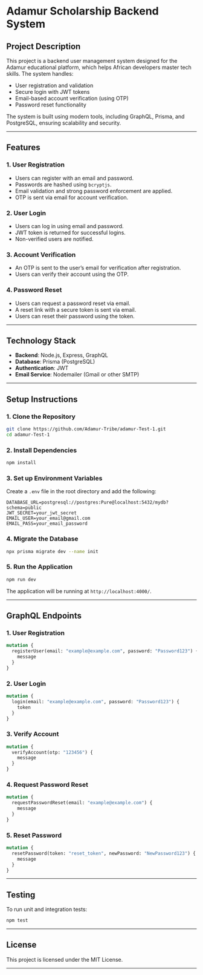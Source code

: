 

# Adamur Scholarship Backend System

## Project Description

This project is a backend user management system designed for the Adamur educational platform, which helps African developers master tech skills. The system handles:

- User registration and validation
- Secure login with JWT tokens
- Email-based account verification (using OTP)
- Password reset functionality

The system is built using modern tools, including GraphQL, Prisma, and PostgreSQL, ensuring scalability and security.

---

## Features

### 1. **User Registration**
   - Users can register with an email and password.
   - Passwords are hashed using `bcryptjs`.
   - Email validation and strong password enforcement are applied.
   - OTP is sent via email for account verification.

### 2. **User Login**
   - Users can log in using email and password.
   - JWT token is returned for successful logins.
   - Non-verified users are notified.

### 3. **Account Verification**
   - An OTP is sent to the user’s email for verification after registration.
   - Users can verify their account using the OTP.

### 4. **Password Reset**
   - Users can request a password reset via email.
   - A reset link with a secure token is sent via email.
   - Users can reset their password using the token.

---

## Technology Stack

- **Backend**: Node.js, Express, GraphQL
- **Database**: Prisma (PostgreSQL)
- **Authentication**: JWT
- **Email Service**: Nodemailer (Gmail or other SMTP)

---

## Setup Instructions

### 1. Clone the Repository

```bash
git clone https://github.com/Adamur-Tribe/adamur-Test-1.git
cd adamur-Test-1
```

### 2. Install Dependencies

```bash
npm install
```

### 3. Set up Environment Variables

Create a `.env` file in the root directory and add the following:

```
DATABASE_URL=postgresql://postgres:Pure@localhost:5432/mydb?schema=public
JWT_SECRET=your_jwt_secret
EMAIL_USER=your_email@gmail.com
EMAIL_PASS=your_email_password
```

### 4. Migrate the Database

```bash
npx prisma migrate dev --name init
```

### 5. Run the Application

```bash
npm run dev
```

The application will be running at `http://localhost:4000/`.

---

## GraphQL Endpoints

### 1. **User Registration**

```graphql
mutation {
  registerUser(email: "example@example.com", password: "Password123") {
    message
  }
}
```

### 2. **User Login**

```graphql
mutation {
  login(email: "example@example.com", password: "Password123") {
    token
  }
}
```

### 3. **Verify Account**

```graphql
mutation {
  verifyAccount(otp: "123456") {
    message
  }
}
```

### 4. **Request Password Reset**

```graphql
mutation {
  requestPasswordReset(email: "example@example.com") {
    message
  }
}
```

### 5. **Reset Password**

```graphql
mutation {
  resetPassword(token: "reset_token", newPassword: "NewPassword123") {
    message
  }
}
```

---

## Testing

To run unit and integration tests:

```bash
npm test
```

---

## License

This project is licensed under the MIT License.

---


